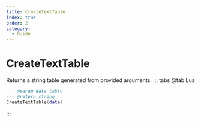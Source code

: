 ```yaml
---
title: CreateTextTable
index: true
order: 2
category:
  - Guide
---
```


# CreateTextTable
Returns a string table generated from provided arguments.
::: tabs
@tab Lua
```lua
--- @param data table
--- @return string
CreateTextTable(data)
```

:::